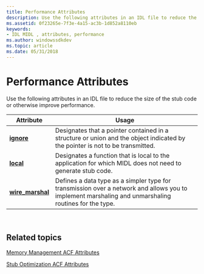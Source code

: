 ```yaml
---
title: Performance Attributes
description: Use the following attributes in an IDL file to reduce the size of the stub code or otherwise improve performance.
ms.assetid: 0f23265e-7f3e-4a15-ac3b-1d852a8110eb
keywords:
- IDL MIDL , attributes, performance
ms.author: windowssdkdev
ms.topic: article
ms.date: 05/31/2018
---
```


# Performance Attributes

Use the following attributes in an IDL file to reduce the size of the stub code or otherwise improve performance.



| Attribute                             | Usage                                                                                                                                                |
|---------------------------------------|------------------------------------------------------------------------------------------------------------------------------------------------------|
| [**ignore**](ignore.md)              | Designates that a pointer contained in a structure or union and the object indicated by the pointer is not to be transmitted.                        |
| [**local**](local.md)                | Designates a function that is local to the application for which MIDL does not need to generate stub code.                                           |
| [**wire\_marshal**](wire-marshal.md) | Defines a data type as a simpler type for transmission over a network and allows you to implement marshaling and unmarshaling routines for the type. |



 

## Related topics

<dl> <dt>

[Memory Management ACF Attributes](memory-management-acf-attributes.md)
</dt> <dt>

[Stub Optimization ACF Attributes](stub-optimization-acf-attributes.md)
</dt> </dl>

 

 




